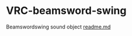 # VRC-beamsword-swing
Beamswordswing sound object
[readme.md](https://github.com/zapabob/VRC-beamsword-swing/files/14815504/readme.md)
